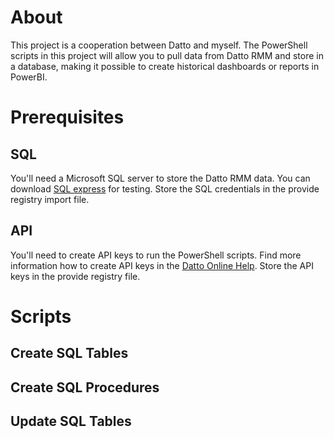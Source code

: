 # About
This project is a cooperation between Datto and myself. The PowerShell scripts in this project will allow you to pull data from Datto RMM and store in a database, making it possible to create historical dashboards or reports in PowerBI.
# Prerequisites
## SQL
You'll need a Microsoft SQL server to store the Datto RMM data. You can download [SQL express](https://www.microsoft.com/en-gb/sql-server/sql-server-downloads) for testing. Store the SQL credentials in the provide registry import file.
## API
You'll need to create API keys to run the PowerShell scripts. Find more information how to create API keys in the [Datto Online Help](https://help.aem.autotask.net/en/Content/2SETUP/APIv2.htm). Store the API keys in the provide registry file.
# Scripts
## Create SQL Tables
## Create SQL Procedures
## Update SQL Tables





